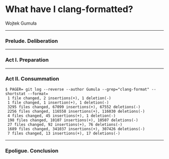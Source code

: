 # What have I clang-formatted?

Wojtek Gumuła

---

### Prelude. Deliberation

---

### Act I. Preparation

---

### Act II. Consummation

```
$ PAGER= git log --reverse --author Gumula --grep="clang-format" --shortstat --format=
 1 file changed, 2 insertions(+), 1 deletion(-)
 1 file changed, 1 insertion(+), 1 deletion(-)
 3295 files changed, 67099 insertions(+), 67552 deletions(-)
 2256 files changed, 116558 insertions(+), 116030 deletions(-)
 4 files changed, 45 insertions(+), 1 deletion(-)
 198 files changed, 10107 insertions(+), 10507 deletions(-)
 27 files changed, 92 insertions(+), 76 deletions(-)
 1689 files changed, 341037 insertions(+), 307426 deletions(-)
 7 files changed, 13 insertions(+), 17 deletions(-)
```

---

### Epoligue. Conclusion
